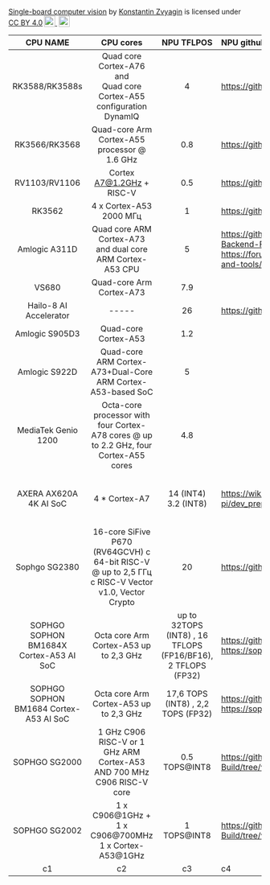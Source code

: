 <p xmlns:cc="http://creativecommons.org/ns#" xmlns:dct="http://purl.org/dc/terms/"><a property="dct:title" rel="cc:attributionURL" href="https://github.com/kzvyagin/SBCV"> Single-board computer vision</a> by <a rel="cc:attributionURL dct:creator" property="cc:attributionName" href="https://github.com/kzvyagin">Konstantin Zvyagin</a> is licensed under <a href="http://creativecommons.org/licenses/by/4.0/?ref=chooser-v1" target="_blank" rel="license noopener noreferrer" style="display:inline-block;">CC BY 4.0<img style="height:22px!important;margin-left:3px;vertical-align:text-bottom;" src="https://mirrors.creativecommons.org/presskit/icons/cc.svg?ref=chooser-v1"> <img style="height:22px!important;margin-left:3px;vertical-align:text-bottom;" src="https://mirrors.creativecommons.org/presskit/icons/by.svg?ref=chooser-v1"></a></p>




| CPU NAME  | CPU cores | NPU TFLPOS | NPU github / SDK | Boards / Articles    |
| :--:      |   :--:    |    :--:  |  :--------  | :-------- |
| RK3588/RK3588s    |  Quad core Cortex-A76 <br>and<br> Quad core Cortex-A55 configuration DynamIQ |      4     |   https://github.com/rockchip-linux/rknpu2          | OrangePI 5   |
| RK3566/RK3568 |      Quad-core Arm Cortex-A55 processor @ 1.6 GHz     | 0.8        |   https://github.com/rockchip-linux/rknpu2          |       |
| RV1103/RV1106 |      Cortex A7@1.2GHz + RISC-V     |    0.5     |    https://github.com/rockchip-linux/rknpu2               |       |
| RK3562 |      4 x Cortex-A53 2000 МГц     |       1  |       https://github.com/rockchip-linux/rknpu2            |       |
| Amlogic A311D  |      Quad core ARM Cortex-A73 and dual core ARM Cortex-A53 CPU      |    5     |     https://github.com/opencv/opencv/wiki/TIM-VX-Backend-For-Running-OpenCV-On-NPU   <br> https://forum.khadas.com/t/npu-documentation-and-tools/5214      | Khadas vim3(https://www.khadas.com/vim3) <br> Banana Pi BPI-M2S SoC Amlogic A311D и S922X     |
| VS680 |    Quad-core Arm Cortex-A73       | 7.9       |             |       |
| Hailo-8 AI Accelerator |  -----         | 26       |     https://github.com/hailo-ai        | EAI-Hailo-8 AI Acceleration Module  PCIE Expansion        |
| Amlogic S905D3 |      Quad-core Cortex-A53      | 1.2        |             | Khadas VIM3L     |
| Amlogic S922D |          Quad-core ARM Cortex-A73+Dual-Core ARM Cortex-A53-based SoC   | 5       |             | Khadas      |
| MediaTek Genio 1200 |     Octa-core processor with four Cortex-A78 cores @ up to 2.2 GHz, four Cortex-A55 cores      | 4.8       |             |       |
| AXERA AX620A 4K AI SoC  |      4 * Cortex-A7     | 14 (INT4) <br> 3.2 (INT8)       |       https://wiki.sipeed.com/hardware/en/maixIII/ax-pi/dev_prepare.html      | MAIX-III AXera-Pi <br> Sipeed M3AXPI <br> https://cnx-software.ru/2022/11/09/axera-ax620a-4k-ai-soc-obespechivaet-do-144-tops-dlya-prilozhenij-kompyuternogo-zreniya/     |
| Sophgo SG2380 |     16-core SiFive P670 (RV64GCVH) с 64-bit RISC-V @ up to 2,5 ГГц с RISC-V Vector v1.0, Vector Crypto      | 20       |       https://github.com/sophgo      | https://cnx-software.ru/2023/10/22/sophgo-sg2380-16-yadernyj-proczessor-sifive-p670-risc-v-s-taktovoj-chastotoj-25-ggcz-i-ai-uskoritelem-20-tops/     |
| SOPHGO SOPHON BM1684X Cortex-A53 AI SoC  |    Octa core Arm Cortex-A53  up to  2,3 GHz       | up to  32TOPS (INT8) , 16 TFLOPS (FP16/BF16), 2 TFLOPS (FP32)       | https://github.com/sophgo <br> https://sophon.ai/product/introduce/bm1684x.html          | [Firefly Core-1684XJD4](https://aliexpress.ru/item/1005005955504919.html?sku_id=12000035015414681&spm=a2g2w.productlist.search_results.4.31536071YU6y4O)    https://cnx-software.ru/2023/04/02/kompyuter-sophon-bm1684-bm1684x-edge-ai-obespechivaet-do-32-tops-dekodiruet-do-32-video-full-hd-odnovremenno/  |
| SOPHGO SOPHON BM1684 Cortex-A53 AI SoC  |    Octa core Arm Cortex-A53  up to  2,3 GHz       |  17,6 TOPS (INT8) , 2,2 TOPS (FP32)        |  https://github.com/sophgo <br>  https://sophon.ai/product/introduce/bm1684.html          |  [Core-1684JD4 BM1684 firefly](https://aliexpress.ru/item/1005004821362248.html?sku_id=12000030614939176&spm=a2g2w.productlist.search_results.0.5be53318HGl7zh)   <br> [EVM1684 development board ](https://aliexpress.ru/item/1005004827576682.html?sku_id=12000030636750157&spm=a2g2w.productlist.search_results.4.5be53318HGl7zh)   |
| SOPHGO SG2000  |     1 GHz C906 RISC-V or 1 GHz ARM Cortex-A53 AND 700 MHz C906 RISC-V core       | 0.5 TOPS@INT8       |     https://github.com/sipeed/LicheeRV-Nano-Build/tree/v4.1.0-licheervnano     | https://habr.com/ru/companies/ru_mts/articles/793880/ <br> https://milkv.io/chips/sg2000   <br> https://liliputing.com/sophgo-sg2000-and-sg2002-chips-combine-risc-v-arm-mcu-and-npu-cores-for-small-cheap-ai-boards/      |
| SOPHGO SG2002 |    1 x C906@1GHz + 1 x C906@700MHz <br> 1 x Cortex-A53@1GHz       |  1 TOPS@INT8       |   https://github.com/sipeed/LicheeRV-Nano-Build/tree/v4.1.0-licheervnano          | https://habr.com/ru/companies/ru_mts/articles/793880/ <br> https://milkv.io/chips/sg2002   <br> https://liliputing.com/sophgo-sg2000-and-sg2002-chips-combine-risc-v-arm-mcu-and-npu-cores-for-small-cheap-ai-boards/        |
| c1 |    c2       | c3       |   c4          | c5      |

